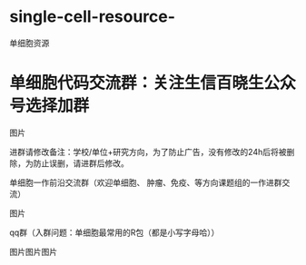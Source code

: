 # single-cell-resource-
单细胞资源
# 单细胞代码交流群：关注生信百晓生公众号选择加群

图片

 进群请修改备注：学校/单位+研究方向，为了防止广告，没有修改的24h后将被删除，为防止误删，请进群后修改。

单细胞一作前沿交流群（欢迎单细胞、 肿瘤、免疫、等方向课题组的一作进群交流）

图片

qq群（入群问题：单细胞最常用的R包（都是小写字母哈））

图片图片图片



